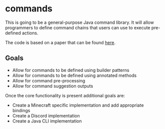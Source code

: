 # commands

This is going to be a general-purpose Java command library. It will allow programmers
to define command chains that users can use to execute pre-defined actions.

The code is based on a paper that can be found [here](https://github.com/Sauilitired/Sauilitired/blob/master/AS_2020_09_Commands.pdf).

## Goals

- Allow for commands to be defined using builder patterns
- Allow for commands to be defined using annotated methods
- Allow for command pre-processing
- Allow for command suggestion outputs

Once the core functionality is present additional goals are:

- Create a Minecraft specific implementation and add appropriate bindings
- Create a Discord implementation
- Create a Java CLI implementation
